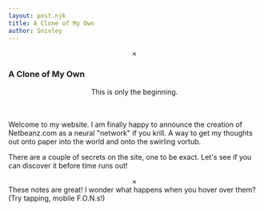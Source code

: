 ```yaml
---
layout: post.njk
title: A Clone of My Own         
author: Snivley
---
```


<center>×</center>

### A Clone of My Own

<center>This is only the beginning.</center>
<br>
<br>


Welcome to my website. I am finally happy to announce the creation of Netbeanz.com as a neural "network" if you krill. A way to get my thoughts out onto paper into the world and onto the swirling vortub.

There are a couple of secrets on the site, one to be exact. Let's see if you can discover it before time runs out!

<center>×</center>


  <div class="footer-box">
    <div class="footer">
      <div class="note">These notes are great! I wonder what happens when you hover over them? (Try tapping, mobile F.O.N.s!)</div>
    </div>
  </div>
</body>
